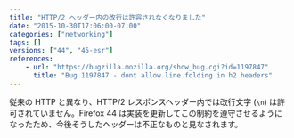 ```yaml
---
title: "HTTP/2 ヘッダー内の改行は許容されなくなりました"
date: "2015-10-30T17:06:00-07:00"
categories: ["networking"]
tags: []
versions: ["44", "45-esr"]
references:
    - url: "https://bugzilla.mozilla.org/show_bug.cgi?id=1197847"
      title: "Bug 1197847 - dont allow line folding in h2 headers"
---
```

従来の HTTP と異なり、HTTP/2 レスポンスヘッダー内では改行文字 (`\n`) は許可されていません。Firefox 44 は実装を更新してこの制約を遵守させるようになったため、今後そうしたヘッダーは不正なものと見なされます。

